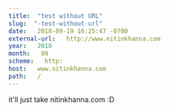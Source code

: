 ```yaml
---
title:  "test without URL" 
slug:  "-test-without-url" 
date:   2018-09-19 16:25:47 -0700 
external-url:   http://www.nitinkhanna.com 
year:   2018 
month:   09 
scheme:   http: 
host:   www.nitinkhanna.com 
path:   / 
---
```


it'll just take nitinkhanna.com :D